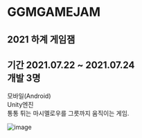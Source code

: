# GGMGAMEJAM
2021 하계 게임잼
----
기간 2021.07.22 ~ 2021.07.24\
개발 3명
----
모바일(Android)\
Unity엔진\
통통 튀는 마시멜로우를 그릇까지 움직이는 게임.

![image](https://s3.us-west-2.amazonaws.com/secure.notion-static.com/99786f6e-1ef2-4924-be0e-b450c304d3a1/Untitled.png?X-Amz-Algorithm=AWS4-HMAC-SHA256&X-Amz-Content-Sha256=UNSIGNED-PAYLOAD&X-Amz-Credential=AKIAT73L2G45EIPT3X45%2F20221010%2Fus-west-2%2Fs3%2Faws4_request&X-Amz-Date=20221010T144803Z&X-Amz-Expires=86400&X-Amz-Signature=9dc7319a76f9f34feec2d872f4568a58ff3eaab0e60e6e7bffa72b3c0a45f75c&X-Amz-SignedHeaders=host&response-content-disposition=filename%20%3D%22Untitled.png%22&x-id=GetObject)
